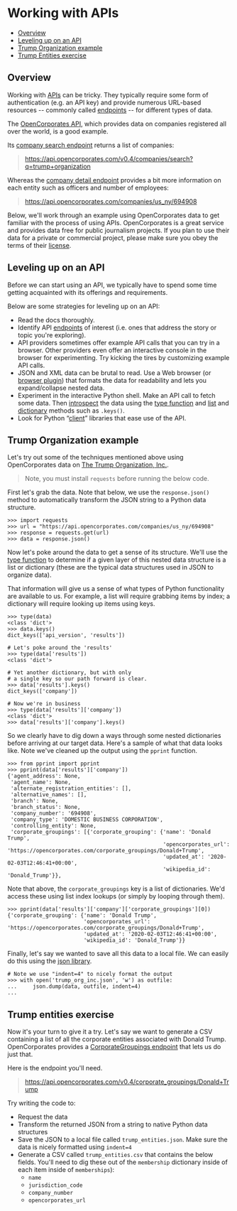 # Working with APIs

- [Overview](#overview)
- [Leveling up on an API](#leveling-up-on-an-api)
- [Trump Organization example](#trump-organization-example)
- [Trump Entities exercise](#trump-entities-exercise)

## Overview

Working with [APIs](../apis_and_the_news.md) can be tricky. They typically require some form of authentication (e.g. an API key) and provide numerous URL-based resources -- commonly called [endpoints][] -- for different types of data.

[endpoints]:https://en.wikipedia.org/wiki/Web_API#Endpoints

The [OpenCorporates API](https://api.opencorporates.com/), which provides data on companies registered all over the world, is a good example. 

Its [company search endpoint](https://api.opencorporates.com/documentation/API-Reference#get-companies/search) returns a list of companies:

> https://api.opencorporates.com/v0.4/companies/search?q=trump+organization

Whereas the [company detail endpoint](https://api.opencorporates.com/documentation/API-Reference#get-companies/:jurisdiction_code/:company_number) provides a bit more information on each entity such as officers and number of employees:

> https://api.opencorporates.com/companies/us_ny/694908

Below, we'll work through an example using OpenCorporates data to get familiar with the process of using APIs. OpenCorporates is a great service and provides data free for public journalism projects. If you plan to use their data for a private or commercial project, please make sure you obey the terms of their [license](https://opencorporates.com/legal/licence).


## Leveling up on an API

Before we can start using an API, we typically have to spend some time getting acquainted with its offerings and requirements. 

Below are some strategies for leveling up on an API:

* Read the docs thoroughly.
* Identify API [endpoints][] of interest (i.e. ones that address the story or topic you're exploring).
* API providers sometimes offer example API calls that you can try in a browser. Other providers even offer an interactive console in the browser for experimenting. Try kicking the tires by customizing example API calls.
* JSON and XML data can be brutal to read. Use a Web browser (or [browser plugin](https://chrome.google.com/webstore/detail/json-formatter/bcjindcccaagfpapjjmafapmmgkkhgoa?hl=en)) that formats the data for readability and lets you expand/collapse nested data.
* Experiment in the interactive Python shell. Make an API call to fetch some data. Then [introspect](https://en.wikipedia.org/wiki/Type_introspection) the data using the [type function][] and [list](https://docs.python.org/3.8/tutorial/datastructures.html#more-on-lists) and [dictionary](https://docs.python.org/3.8/tutorial/datastructures.html#dictionaries) methods such as `.keys()`.
* Look for Python “[client](https://github.com/datamade/census)” libraries that ease use of the API.

[type function]: https://www.w3schools.com/python/ref_func_type.asp

## Trump Organization example

Let's try out some of the techniques mentioned above using OpenCorporates data on [The Trump Organization, Inc.](https://opencorporates.com/companies/us_ny/694908).

> Note, you must install `requests` before running the below code.

First let's grab the data. Note that below, we use the `response.json()` method to automatically transform the JSON string to a Python data structure. 

```
>>> import requests
>>> url = "https://api.opencorporates.com/companies/us_ny/694908"
>>> response = requests.get(url)
>>> data = response.json()
```

Now let's poke around the data to get a sense of its structure. We'll use the [type function][] to determine if a given layer of this nested data structure is a list or dictionary (these are the typical data structures used in JSON to organize data).

That information will give us a sense of what types of Python functionality are available to us. For example, a list will require grabbing items by index; a dictionary will require looking up items using keys.

```
>>> type(data)
<class 'dict'>
>>> data.keys()
dict_keys(['api_version', 'results'])

# Let's poke around the 'results'
>>> type(data['results'])
<class 'dict'>

# Yet another dictionary, but with only 
# a single key so our path forward is clear.
>>> data['results'].keys()
dict_keys(['company'])

# Now we're in business
>>> type(data['results']['company'])
<class 'dict'>
>>> data['results']['company'].keys()
```

So we clearly have to dig down a ways through some nested dictionaries before arriving at our target data. Here's a sample of what that data looks like. Note we've cleaned up the output using the `pprint` function.

```
>>> from pprint import pprint
>>> pprint(data['results']['company'])
{'agent_address': None,
 'agent_name': None,
 'alternate_registration_entities': [],
 'alternative_names': [],
 'branch': None,
 'branch_status': None,
 'company_number': '694908',
 'company_type': 'DOMESTIC BUSINESS CORPORATION',
 'controlling_entity': None,
 'corporate_groupings': [{'corporate_grouping': {'name': 'Donald Trump',
                                                 'opencorporates_url': 'https://opencorporates.com/corporate_groupings/Donald+Trump',
                                                 'updated_at': '2020-02-03T12:46:41+00:00',
                                                 'wikipedia_id': 'Donald_Trump'}},
```

Note that above, the `corporate_groupings` key is a list of dictionaries. We'd access these using list index lookups (or simply by looping through them).

```
>>> pprint(data['results']['company']['corporate_groupings'][0])
{'corporate_grouping': {'name': 'Donald Trump',
                        'opencorporates_url': 'https://opencorporates.com/corporate_groupings/Donald+Trump',
                        'updated_at': '2020-02-03T12:46:41+00:00',
                        'wikipedia_id': 'Donald_Trump'}}
```

Finally, let's say we wanted to save all this data to a local file. We can easily do this using the [json library](https://docs.python.org/3/library/json.html).

```
# Note we use "indent=4" to nicely format the output
>>> with open('trump_org_inc.json', 'w') as outfile:
...     json.dump(data, outfile, indent=4)
...    
```

## Trump entities exercise

Now it's your turn to give it a try. Let's say we want to generate a CSV containing a list of all the corporate entities associated with Donald Trump. OpenCorporates provides a [CorporateGroupings endpoint](https://api.opencorporates.com/documentation/API-Reference#get-corporate_groupings/:name) that lets us do just that.

Here is the endpoint you'll need.

> https://api.opencorporates.com/v0.4/corporate_groupings/Donald+Trump

Try writing the code to:

* Request the data
* Transform the returned JSON from a string to native Python data structures
* Save the JSON to a local file called `trump_entities.json`. Make sure the data is nicely formatted using `indent=4`
* Generate a CSV called `trump_entities.csv` that contains the below fields. You'll need to dig these out of the `membership` dictionary inside of each item inside of `memberships`):
  * `name`
  * `jurisdiction_code`
  * `company_number`
  * `opencorporates_url`